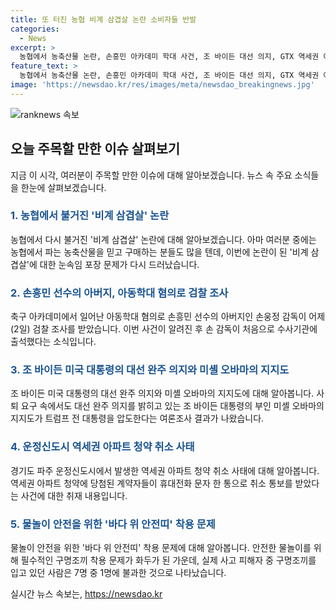 ```yaml
---
title: 또 터진 농협 비계 삼겹살 논란 소비자들 반발
categories:
  - News
excerpt: >
  농협에서 농축산물 논란, 손흥민 아카데미 학대 사건, 조 바이든 대선 의지, GTX 역세권 아파트 취소, 구명조끼 미착용 사고 비율 등 다양한 이슈를 다루는 기사에요. 눈길을 끌며 이슈의 본질을 짚는 요약문을 지어줄게. 농협 비계 삼겹살 논란, 손흥민 아카데미 학대 사건, 조 바이든 대선 강력 의지, GTX 역세권 아파트 취소 논란, 구명조끼 미착용 사고 비율 낮아
feature_text: >
  농협에서 농축산물 논란, 손흥민 아카데미 학대 사건, 조 바이든 대선 의지, GTX 역세권 아파트 취소, 구명조끼 미착용 사고 비율 등 다양한 이슈를 다루는 기사에요. 눈길을 끌며 이슈의 본질을 짚는 요약문을 지어줄게. 농협 비계 삼겹살 논란, 손흥민 아카데미 학대 사건, 조 바이든 대선 강력 의지, GTX 역세권 아파트 취소 논란, 구명조끼 미착용 사고 비율 낮아
image: 'https://newsdao.kr/res/images/meta/newsdao_breakingnews.jpg'
---
```


<p><img src="https://newsdao.kr/res/images/meta/newsdao_breakingnews.jpg" alt="ranknews 속보" /></p>

<h2 data-ke-size="size26">오늘 주목할 만한 이슈 살펴보기</h2>

<p data-ke-size="size16">지금 이 시각, 여러분이 주목할 만한 이슈에 대해 알아보겠습니다. 뉴스 속 주요 소식들을 한눈에 살펴보겠습니다.</p>

<h3><b><span style="color: #1a5490;">1. 농협에서 불거진 '비계 삼겹살' 논란</b></h3>

<p data-ke-size="size16">농협에서 다시 불거진 '비계 삼겹살' 논란에 대해 알아보겠습니다. 아마 여러분 중에는 농협에서 파는 농축산물을 믿고 구매하는 분들도 많을 텐데, 이번에 논란이 된 '비계 삼겹살'에 대한 눈속임 포장 문제가 다시 드러났습니다.</p>

<h3><b><span style="color: #1a5490;">2. 손흥민 선수의 아버지, 아동학대 혐의로 검찰 조사</b></h3>

<p data-ke-size="size16">축구 아카데미에서 일어난 아동학대 혐의로 손흥민 선수의 아버지인 손웅정 감독이 어제(2일) 검찰 조사를 받았습니다. 이번 사건이 알려진 후 손 감독이 처음으로 수사기관에 출석했다는 소식입니다.</p>

<h3><b><span style="color: #1a5490;">3. 조 바이든 미국 대통령의 대선 완주 의지와 미셸 오바마의 지지도</b></h3>

<p data-ke-size="size16">조 바이든 미국 대통령의 대선 완주 의지와 미셸 오바마의 지지도에 대해 알아봅니다. 사퇴 요구 속에서도 대선 완주 의지를 밝히고 있는 조 바이든 대통령의 부인 미셸 오바마의 지지도가 트럼프 전 대통령을 압도한다는 여론조사 결과가 나왔습니다.</p>

<h3><b><span style="color: #1a5490;">4. 운정신도시 역세권 아파트 청약 취소 사태</b></h3>

<p data-ke-size="size16">경기도 파주 운정신도시에서 발생한 역세권 아파트 청약 취소 사태에 대해 알아봅니다. 역세권 아파트 청약에 당첨된 계약자들이 휴대전화 문자 한 통으로 취소 통보를 받았다는 사건에 대한 취재 내용입니다.</p>

<h3><b><span style="color: #1a5490;">5. 물놀이 안전을 위한 '바다 위 안전띠' 착용 문제</b></h3>

<p data-ke-size="size16">물놀이 안전을 위한 '바다 위 안전띠' 착용 문제에 대해 알아봅니다. 안전한 물놀이를 위해 필수적인 구명조끼 착용 문제가 화두가 된 가운데, 실제 사고 피해자 중 구명조끼를 입고 있던 사람은 7명 중 1명에 불과한 것으로 나타났습니다. </p>

<p data-ke-size="size16"></p>
실시간 뉴스 속보는, <a href="https://newsdao.kr" rel="dofollow">https://newsdao.kr</a>


